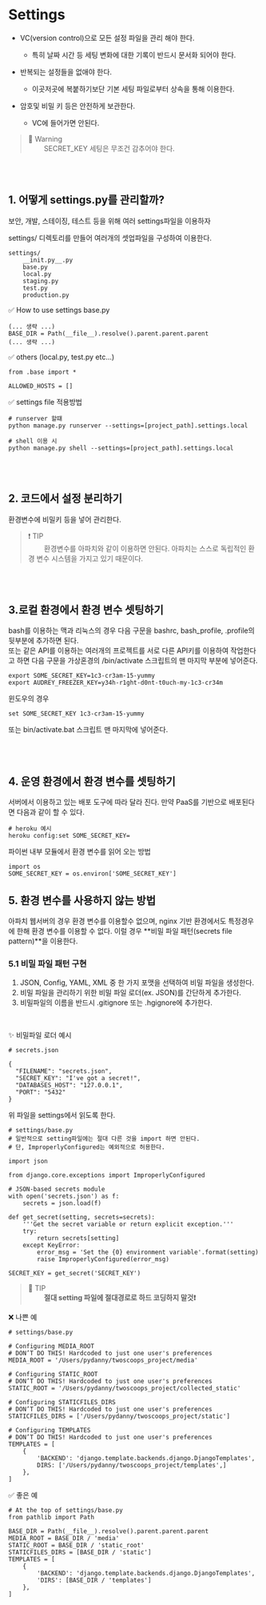 # Settings

- VC(version control)으로 모든 설정 파일을 관리 해야 한다.
    - 특히 날짜 시간 등 세팅 변화에 대한 기록이 반드시 문서화 되어야 한다.

- 반복되는 설정들을 없애야 한다.
    - 이곳저곳에 복붙하기보단 기본 세팅 파일로부터 상속을 통해 이용한다.
- 암호및 비밀 키 등은 안전하게 보관한다.
    -   VC에 들어가면 안된다.

> 📌 Warning <br>
&nbsp; &nbsp; &nbsp; &nbsp; SECRET_KEY 세팅은 무조건 감추어야 한다.

<br>
<br>

## 1. 어떻게 settings.py를 관리할까?
보안, 개발, 스테이징, 테스트 등을 위해 여러 settings파일을 이용하자

settings/ 디렉토리를 만들어 여러개의 셋업파일을 구성하여 이용한다.
```
settings/
    __init.py__.py
    base.py
    local.py
    staging.py
    test.py
    production.py
```


✅ How to use settings
base.py
```
(... 생략 ...)
BASE_DIR = Path(__file__).resolve().parent.parent.parent
(... 생략 ...)
```

✅ others (local.py, test.py etc...)
```
from .base import *

ALLOWED_HOSTS = []
```

✅ settings file 적용방법
```
# runserver 할떄
python manage.py runserver --settings=[project_path].settings.local

# shell 이용 시
python manage.py shell --settings=[project_path].settings.local
```

<br>
<br>

## 2. 코드에서 설정 분리하기

환경변수에 비밀키 등을 넣어 관리한다. <br>
> ❗ TIP <br>
&nbsp; &nbsp; &nbsp; &nbsp; 환경변수를 아파치와 같이 이용하면 안된다. 아파치는 스스로 독립적인 환경 변수 시스템을 가지고 있기 때문이다.

<br>
<br>

## 3.로컬 환경에서 환경 변수 셋팅하기

bash를 이용하는 맥과 리눅스의 경우 다음 구문을 bashrc, bash_profile, .profile의 뒷부분에 추가하면 된다.
<br>
또는 같은 API를 이용하는 여러개의 프로젝트를 서로 다른 API키를 이용하여 작업한다고 하면 다음 구문을 가상혼경의 /bin/activate 스크립트의 맨 마지막 부분에 넣어준다.

```
export SOME_SECRET_KEY=1c3-cr3am-15-yummy
export AUDREY_FREEZER_KEY=y34h-r1ght-d0nt-t0uch-my-1c3-cr34m
```

윈도우의 경우
```
set SOME_SECRET_KEY 1c3-cr3am-15-yummy
```

또는 bin/activate.bat 스크립트 맨 마지막에 넣어준다.

<br>
<br>

## 4. 운영 환경에서 환경 변수를 셋팅하기

서버에서 이용하고 있는 배포 도구에 따라 달라 진다.
만약 PaaS를 기반으로 배포된다면 다음과 같이 할 수 있다.

```
# heroku 예시
heroku config:set SOME_SECRET_KEY=
```

파이썬 내부 모듈에서 환경 변수를 읽어 오는 방법

```
import os
SOME_SECRET_KEY = os.environ['SOME_SECRET_KEY']
```


## 5. 환경 변수를 사용하지 않는 방법

아파치 웹서버의 경우 환경 변수를 이용할수 없으며, nginx 기반 환경에서도 특정경우에 한해 환경 변수를 이용할 수 없다.
이럴 경우 **비밀 파일 패턴(secrets file pattern)**을 이용한다.

### 5.1 비밀 파일 패턴 구현
1.  JSON, Config, YAML, XML 중 한 가지 포맷을 선택하여 비밀 파일을 생성한다.
2. 비밀 파일을 관리하기 위한 비밀 파일 로더(ex. JSON)를 간단하게 추가한다.
3. 비밀파일의 이름을 반드시 .gitignore 또는 .hgignore에 추가한다.

<br>

✨ 비밀파일 로더 예시
```
# secrets.json

{
  "FILENAME": "secrets.json",
  "SECRET_KEY": "I've got a secret!",
  "DATABASES_HOST": "127.0.0.1",
  "PORT": "5432"
}
```
위 파일을 settings에서 읽도록 한다.

```
# settings/base.py
# 일반적으로 setting파일에는 절대 다른 것을 import 하면 안된다.
# 단, ImproperlyConfigured는 예외적으로 허용한다.

import json

from django.core.exceptions import ImproperlyConfigured

# JSON-based secrets module
with open('secrets.json') as f:
    secrets = json.load(f)

def get_secret(setting, secrets=secrets):
    '''Get the secret variable or return explicit exception.'''
    try:
        return secrets[setting]
    except KeyError:
        error_msg = 'Set the {0} environment variable'.format(setting)
        raise ImproperlyConfigured(error_msg)

SECRET_KEY = get_secret('SECRET_KEY')
```


>🤟 TIP <br>
&nbsp; &nbsp; &nbsp; &nbsp;  **절대 setting 파일에 절대경로로 하드 코딩하지 말것❗**

❌ 나쁜 예

```
# settings/base.py

# Configuring MEDIA_ROOT
# DON’T DO THIS! Hardcoded to just one user's preferences
MEDIA_ROOT = '/Users/pydanny/twoscoops_project/media'

# Configuring STATIC_ROOT
# DON’T DO THIS! Hardcoded to just one user's preferences
STATIC_ROOT = '/Users/pydanny/twoscoops_project/collected_static'

# Configuring STATICFILES_DIRS
# DON’T DO THIS! Hardcoded to just one user's preferences
STATICFILES_DIRS = ['/Users/pydanny/twoscoops_project/static']

# Configuring TEMPLATES
# DON’T DO THIS! Hardcoded to just one user's preferences
TEMPLATES = [
    {
        'BACKEND': 'django.template.backends.django.DjangoTemplates',
        DIRS: ['/Users/pydanny/twoscoops_project/templates',]
    },
]
```

✅ 좋은 예

```
# At the top of settings/base.py
from pathlib import Path

BASE_DIR = Path(__file__).resolve().parent.parent.parent
MEDIA_ROOT = BASE_DIR / 'media'
STATIC_ROOT = BASE_DIR / 'static_root'
STATICFILES_DIRS = [BASE_DIR / 'static']
TEMPLATES = [
    {
        'BACKEND': 'django.template.backends.django.DjangoTemplates',
        'DIRS': [BASE_DIR / 'templates']
    },
]
```









